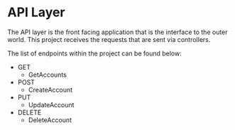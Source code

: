 # API Layer

The API layer is the front facing application that is the interface to the outer world. This project receives the requests that are sent via controllers.

The list of endpoints within the project can be found below:

  - GET
    - GetAccounts
  - POST
    - CreateAccount
  - PUT
    - UpdateAccount
  - DELETE
    - DeleteAccount
